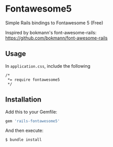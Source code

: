 # Fontawesome5
Simple Rails bindings to Fontawesome 5 (Free)

Inspired by bokmann's font-awesome-rails: https://github.com/bokmann/font-awesome-rails

## Usage
In `application.css`, include the following
```
/*
 *= require fontawesome5
 */
```

## Installation
Add this to your Gemfile:

```ruby
gem 'rails-fontawesome5'
```

And then execute:
```bash
$ bundle install
```
